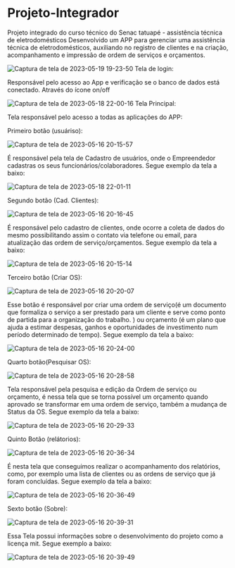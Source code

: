 # Projeto-Integrador
Projeto integrado do curso técnico do Senac tatuapé - assistência técnica de eletrodomésticos Desenvolvido um APP para gerenciar uma assistência técnica de eletrodomésticos, auxiliando no registro de clientes e na criação, acompanhamento e impressão de ordem de serviços e orçamentos.

![Captura de tela de 2023-05-19 19-23-50](https://github.com/felipeparisi/Projeto-Integrador/assets/93685167/9cf4a984-2949-4611-ac0d-d1656f0cf31a) Tela de login:


Responsável pelo acesso ao App e verificação se o banco de dados está conectado. Através do ícone on/off

![Captura de tela de 2023-05-18 22-00-16](https://github.com/felipeparisi/Projeto-Integrador/assets/93685167/ae473a08-8d9d-434f-bcb4-dd1665f53713) Tela Principal:



Tela responsável pelo acesso a todas as aplicações do APP:


Primeiro botão (usuáriso): 

![Captura de tela de 2023-05-16 20-15-57](https://github.com/felipeparisi/Projeto-Integrador/assets/93685167/47ac2ff4-23bc-43b9-a26f-0e66d6c5f07d)

É responsável pela tela de Cadastro de usuários, onde o Empreendedor cadastras os seus funcionários/colaboradores. Segue exemplo da tela a baixo:


![Captura de tela de 2023-05-18 22-01-11](https://github.com/felipeparisi/Projeto-Integrador/assets/93685167/66068582-0a46-42f6-bc4d-85c272809a4a)

Segundo botão (Cad. Clientes): 

![Captura de tela de 2023-05-16 20-16-45](https://github.com/felipeparisi/Projeto-Integrador/assets/93685167/dbeadd45-23f8-4a72-8eb6-5716f18e0548)

É responsável pelo cadastro de clientes, onde ocorre a coleta de dados do mesmo possibilitando assim o contato via telefone ou email, para atualização das ordem de serviço/orçamentos. Segue exemplo da tela a baixo:

![Captura de tela de 2023-05-16 20-15-14](https://github.com/felipeparisi/Projeto-Integrador/assets/93685167/fbfbd28a-bea2-4d6b-a14a-7126074a5edf)

Terceiro botão (Criar OS):

![Captura de tela de 2023-05-16 20-20-07](https://github.com/felipeparisi/Projeto-Integrador/assets/93685167/469f6849-9cec-450a-ac1e-47de854ad4d1)


Esse botão é responsável por criar uma ordem de serviço(é um documento que formaliza o serviço a ser prestado para um cliente e serve como ponto de partida para a organização do trabalho. ) ou orçamento (é um plano que ajuda a estimar despesas, ganhos e oportunidades de investimento num período determinado de tempo). Segue exemplo da tela a baixo:


![Captura de tela de 2023-05-16 20-24-00](https://github.com/felipeparisi/Projeto-Integrador/assets/93685167/e3c61171-965b-4434-aa40-04351d7cf3c4)

Quarto botão(Pesquisar OS):

![Captura de tela de 2023-05-16 20-28-58](https://github.com/felipeparisi/Projeto-Integrador/assets/93685167/77dc8d93-0f0e-4ab8-97b3-83281cc44cd4)

Tela responsável pela pesquisa e edição da Ordem de serviço ou orçamento, é nessa tela que se torna possível um orçamento quando aprovado se transformar em uma ordem de serviço, também a mudança de Status da OS. Segue exemplo da tela a baixo:


![Captura de tela de 2023-05-16 20-29-33](https://github.com/felipeparisi/Projeto-Integrador/assets/93685167/d473c23a-c4d1-43f0-a7f3-ee916c4434b1)


Quinto Botão (relátorios):

![Captura de tela de 2023-05-16 20-36-34](https://github.com/felipeparisi/Projeto-Integrador/assets/93685167/5a475068-c113-41df-bb79-5d71fdd34fdb)

É nesta tela que conseguimos realizar o acompanhamento dos relatórios, como, por exemplo uma lista de clientes ou as ordens de serviço que já foram concluídas. Segue exemplo da tela a baixo:


![Captura de tela de 2023-05-16 20-36-49](https://github.com/felipeparisi/Projeto-Integrador/assets/93685167/d95e9b5b-00e2-4205-9ecb-72c7e65076d6)

Sexto botão (Sobre):

![Captura de tela de 2023-05-16 20-39-31](https://github.com/felipeparisi/Projeto-Integrador/assets/93685167/97c5511e-1d42-466b-b0e3-37d358990f03)

Essa Tela possui informações sobre o desenvolvimento do projeto como a licença mit. Segue exemplo a baixo:

![Captura de tela de 2023-05-16 20-39-49](https://github.com/felipeparisi/Projeto-Integrador/assets/93685167/c2be6f2c-f3ee-4a6f-93a3-2f1d94e728e0)
